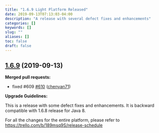 ```yaml
---
title: "1.6.9 Light Platform Released"
date: 2019-09-13T07:13:03-04:00
description: "A release with several defect fixes and enhancements"
categories: []
keywords: []
slug: ""
aliases: []
toc: false
draft: false
---
```


## [1.6.9](https://github.com/networknt/light-4j/tree/1.6.9) (2019-09-13)


**Merged pull requests:**


- fixed \#609 [\#610](https://github.com/networknt/light-4j/pull/610) ([chenyan71](https://github.com/chenyan71))

**Upgrade Guidelines:**

This is a release with some defect fixes and enhancements. It is backward compatible with 1.6.8 release for Java 8.

For all the changes for the entire platform, please refer to https://trello.com/b/189msq9S/release-schedule
